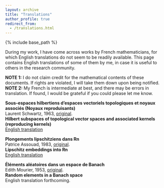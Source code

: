 ```yaml
---
layout: archive
title: "Translations"
author_profile: true
redirect_from:
  - /translations.html
---
```



{% include base_path %}



During my work, I have come across works by French mathematicians, for which English translations do not seem to be readily available. 
This page contains English translations of some of them by me, in case it is useful to others in the research community. 

**NOTE 1:** I do not claim credit for the mathematical contents of these documents. If rights are violated, I will take them down upon being notified.   
**NOTE 2:** My French is intermediate at best, and there may be errors in translation. If found, I would be grateful if you could please let me know. 


**Sous-espaces hilbertiens d’espaces vectoriels topologiques et noyaux associés (Noyaux reproduisants)**  
Laurent Schwartz, 1963, [original](https://link.springer.com/article/10.1007/BF02786620).   
**Hilbert subspaces of topological vector spaces and associated kernels (reproducing kernels)**  
[English translation](/files/Schwartz.pdf)


**Plongements lipschitziens dans Rn**  
Patrice Assouad, 1983, [original](https://www.semanticscholar.org/paper/Plongements-lipschitziens-dans-Rn-Assouad/eefb25d7b29c1ae94496406b17aea1acbd9873af).  
**Lipschitz embeddings into Rn**  
[English translation](/files/Assouad.pdf)


**Éléments aléatoires dans un espace de Banach**  
Edith Mourier, 1953, [original](http://www.numdam.org/item/AIHP_1953__13_3_161_0/).  
**Random elements in a Banach space**  
English translation forthcoming.
